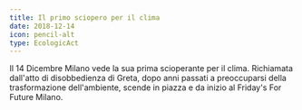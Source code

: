 ```yaml
---
title: Il primo sciopero per il clima
date: 2018-12-14
icon: pencil-alt
type: EcologicAct
---
```


Il 14 Dicembre Milano vede la sua prima scioperante per il clima.
Richiamata dall'atto di disobbedienza di Greta, dopo anni passati a preoccuparsi della trasformazione dell'ambiente, scende in piazza e da inizio al Friday's For Future Milano.
